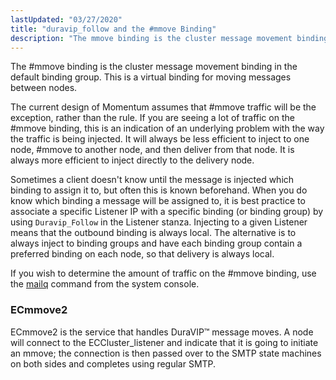 ```yaml
---
lastUpdated: "03/27/2020"
title: "duravip_follow and the #mmove Binding"
description: "The mmove binding is the cluster message movement binding in the default binding group This is a virtual binding for moving messages between nodes The current design of Momentum assumes that mmove traffic will be the exception rather than the rule If you are seeing a lot of traffic on..."
---
```


The #mmove binding is the cluster message movement binding in the default binding group. This is a virtual binding for moving messages between nodes.

The current design of Momentum assumes that #mmove traffic will be the exception, rather than the rule. If you are seeing a lot of traffic on the #mmove binding, this is an indication of an underlying problem with the way the traffic is being injected. It will always be less efficient to inject to one node, #mmove to another node, and then deliver from that node. It is always more efficient to inject directly to the delivery node.

Sometimes a client doesn't know until the message is injected which binding to assign it to, but often this is known beforehand. When you do know which binding a message will be assigned to, it is best practice to associate a specific Listener IP with a specific binding (or binding group) by using `Duravip_Follow` in the Listener stanza. Injecting to a given Listener means that the outbound binding is always local. The alternative is to always inject to binding groups and have each binding group contain a preferred binding on each node, so that delivery is always local.

If you wish to determine the amount of traffic on the #mmove binding, use the [mailq](/momentum/4/console-commands/4-mailq) command from the system console.

### <a name="idp3739184"></a> ECmmove2

ECmmove2 is the service that handles DuraVIP™ message moves. A node will connect to the ECCluster_listener and indicate that it is going to initiate an mmove; the connection is then passed over to the SMTP state machines on both sides and completes using regular SMTP.